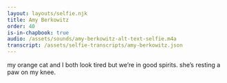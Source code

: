 ```yaml
---
layout: layouts/selfie.njk
title: Amy Berkowitz
order: 40
is-in-chapbook: true
audio: /assets/sounds/amy-berkowitz-alt-text-selfie.m4a
transcript: /assets/selfie-transcripts/amy-berkowitz.json
---
```


my orange cat and I both look tired but we’re in good spirits. she’s resting a paw on my knee.
